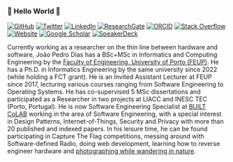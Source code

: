 ### 🐧 Hello World :hammer:





[![GitHub](https://img.shields.io/badge/-@jpdias-181717?style=flat-square&logo=GitHub&logoColor=white)](https://github.com/jpdias)
[![Twitter](https://img.shields.io/twitter/follow/jpd1as?label=%40jpd1as&logo=Twitter&color=blue&logoColor=blue&style=flat-square)](https://twitter.com/jpd1as)
[![LinkedIn](https://img.shields.io/badge/-LinkedIn-0077B5?style=flat-square&logo=Linkedin&logoColor=white)](https://www.linkedin.com/in/joaopdias)
[![ResearchGate](https://img.shields.io/badge/-ResearchGate-00CCBB?style=flat-square&logo=ResearchGate&logoColor=white)](https://www.researchgate.net/profile/Joao-Dias-11)
[![ORCID](https://img.shields.io/badge/-ORCID-A6CE39?style=flat-square&logo=ORCID&logoColor=white)](https://orcid.org/0000-0001-9066-6436) 
[![Stack Overflow](https://img.shields.io/badge/-Stack%20Overflow-FE7A16?style=flat-square&logo=Stack-Overflow&logoColor=white)](https://stackoverflow.com/users/4135665/jp-dias)
[![Website](https://img.shields.io/website?label=jpdias.me&url=https%3A%2F%2Fjpdias.me&style=flat-square)](https://jpdias.me)
[![Google Scholar](https://img.shields.io/badge/GScholar--blue.svg?style=flat-square)](https://scholar.google.com/citations?user=NYavJ60AAAAJ&hl=en)
[![SpeakerDeck](https://img.shields.io/badge/SpeakerDeck--yellow.svg?style=flat-square)](https://speakerdeck.com/jpdias)


Currently working as a researcher on the thin line between hardware and software, João Pedro Dias has a BSc+MSc in Informatics and Computing Engineering by the [Faculty of Engineering, University of Porto (FEUP)](https://sigarra.up.pt/feup/en/WEB_PAGE.INICIAL). He has a Ph.D. in Informatics Engineering by the same university since 2022 (while holding a FCT grant). He is an Invited Assistant Lecturer at FEUP since 2017, lecturing various courses ranging from Software Engineering to Operating Systems. He has co-supervised 5 MSc dissertations and participated as a Researcher in two projects at LIACC and INESC TEC (Porto, Portugal). He is now Software Engineering Specialist at [BUILT CoLAB](https://builtcolab.pt) working in the area of Software Engineering, with a special interest in Design Patterns, Internet-of-Things, Security and Privacy with more than 20 published and indexed papers. In his leisure time, he can be found participating in Capture The Flag competitions, messing around with Software-defined Radio, doing web development, learning how to reverse engineer hardware and [photographing while wandering in nature](https://500px.com/p/jpdias).

